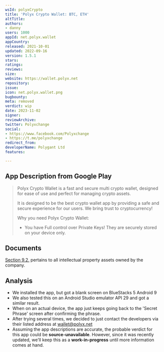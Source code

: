 ```yaml
---
wsId: polyxCrypto
title: 'Polyx Crypto Wallet: BTC, ETH'
altTitle: 
authors:
- danny
users: 1000
appId: net.polyx.wallet
appCountry: 
released: 2021-10-01
updated: 2022-09-16
version: 1.5.1
stars: 
ratings: 
reviews: 
size: 
website: https://wallet.polyx.net
repository: 
issue: 
icon: net.polyx.wallet.png
bugbounty: 
meta: removed
verdict: wip
date: 2023-11-02
signer: 
reviewArchive: 
twitter: Polyxchange
social:
- https://www.facebook.com/Polyxchange
- https://t.me/polyxchange
redirect_from: 
developerName: Polygant Ltd
features: 

---
```


## App Description from Google Play 

> Polyx Crypto Wallet is a fast and secure multi crypto wallet, designed for ease of use and perfect for managing crypto assets.
>
> It is designed to be the best crypto wallet app by providing a safe and secure experience for our users. We bring trust to cryptocurrency!
>
> Why you need Polyx Crypto Wallet:
> - You have Full control over Private Keys! They are securely stored on your device only. 

## Documents

[Section 9.2.](https://polyx.net/public/docs/EN_Polyx_Terms_site.pdf) pertains to all intellectual property assets owned by the company.

## Analysis 

- We installed the app, but got a blank screen on BlueStacks 5 Android 9
- We also tested this on an Android Studio emulator API 29 and got a similar result. 
- When on an actual device, the app just keeps going back to the 'Secret Phrase' screen after confirming the phrase. 
- After trying several times, we decided to just contact the developers via their listed address at wallet@polyx.net
- Assuming the app descriptions are accurate, the probable verdict for this app could be **source-unavailable**. However, since it was recently updated, we'll keep this as a **work-in-progress** until more information comes at hand.